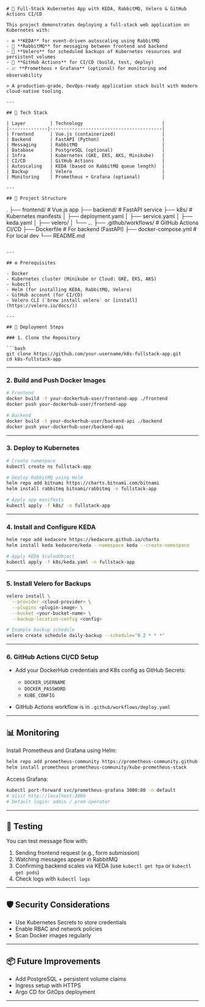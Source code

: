 ```
# 🚀 Full-Stack Kubernetes App with KEDA, RabbitMQ, Velero & GitHub Actions CI/CD

This project demonstrates deploying a full-stack web application on Kubernetes with:

- ⚙️ **KEDA** for event-driven autoscaling using RabbitMQ
- 📨 **RabbitMQ** for messaging between frontend and backend
- 💾 **Velero** for scheduled backups of Kubernetes resources and persistent volumes
- 🔁 **GitHub Actions** for CI/CD (build, test, deploy)
- 📈 **Prometheus + Grafana** (optional) for monitoring and observability

> A production-grade, DevOps-ready application stack built with modern cloud-native tooling.

---

## 🧱 Tech Stack

| Layer         | Technology                             |
|--------------|-----------------------------------------|
| Frontend      | Vue.js (containerized)                 |
| Backend       | FastAPI (Python)                       |
| Messaging     | RabbitMQ                               |
| Database      | PostgreSQL (optional)                  |
| Infra         | Kubernetes (GKE, EKS, AKS, Minikube)   |
| CI/CD         | GitHub Actions                         |
| Autoscaling   | KEDA (based on RabbitMQ queue length)  |
| Backup        | Velero                                 |
| Monitoring    | Prometheus + Grafana (optional)        |

---

## 📁 Project Structure

````

.
├── frontend/           # Vue.js app
├── backend/            # FastAPI service
├── k8s/                # Kubernetes manifests
│   ├── deployment.yaml
│   ├── service.yaml
│   ├── keda.yaml
│   ├── velero/
│   └── ...
├── .github/workflows/  # GitHub Actions CI/CD
├── Dockerfile          # For backend (FastAPI)
├── docker-compose.yml  # For local dev
└── README.md

````

---

## ⚙️ Prerequisites

- Docker
- Kubernetes cluster (Minikube or Cloud: GKE, EKS, AKS)
- kubectl
- Helm (for installing KEDA, RabbitMQ, Velero)
- GitHub account (for CI/CD)
- Velero CLI (`brew install velero` or [install](https://velero.io/docs/))

---

## 🚀 Deployment Steps

### 1. Clone the Repository

```bash
git clone https://github.com/your-username/k8s-fullstack-app.git
cd k8s-fullstack-app
````

---

### 2. Build and Push Docker Images

```bash
# Frontend
docker build -t your-dockerhub-user/frontend-app ./frontend
docker push your-dockerhub-user/frontend-app

# Backend
docker build -t your-dockerhub-user/backend-api ./backend
docker push your-dockerhub-user/backend-api
```

---

### 3. Deploy to Kubernetes

```bash
# Create namespace
kubectl create ns fullstack-app

# Deploy RabbitMQ using Helm
helm repo add bitnami https://charts.bitnami.com/bitnami
helm install rabbitmq bitnami/rabbitmq -n fullstack-app

# Apply app manifests
kubectl apply -f k8s/ -n fullstack-app
```

---

### 4. Install and Configure KEDA

```bash
helm repo add kedacore https://kedacore.github.io/charts
helm install keda kedacore/keda --namespace keda --create-namespace

# Apply KEDA ScaledObject
kubectl apply -f k8s/keda.yaml -n fullstack-app
```

---

### 5. Install Velero for Backups

```bash
velero install \
  --provider <cloud-provider> \
  --plugins <plugin-image> \
  --bucket <your-bucket-name> \
  --backup-location-config <config>

# Example backup schedule
velero create schedule daily-backup --schedule="0 2 * * *"
```

---

### 6. GitHub Actions CI/CD Setup

* Add your DockerHub credentials and K8s config as GitHub Secrets:

  * `DOCKER_USERNAME`
  * `DOCKER_PASSWORD`
  * `KUBE_CONFIG`

* GitHub Actions workflow is in `.github/workflows/deploy.yaml`

---

## 📊 Monitoring 

Install Prometheus and Grafana using Helm:

```bash
helm repo add prometheus-community https://prometheus-community.github.io/helm-charts
helm install prometheus prometheus-community/kube-prometheus-stack
```

Access Grafana:

```bash
kubectl port-forward svc/prometheus-grafana 3000:80 -n default
# Visit http://localhost:3000
# Default login: admin / prom-operator
```

---

## 🧪 Testing

You can test message flow with:

1. Sending frontend request (e.g., form submission)
2. Watching messages appear in RabbitMQ
3. Confirming backend scales via KEDA (use `kubectl get hpa` or `kubectl get pods`)
4. Check logs with `kubectl logs`

---

## 🛡️ Security Considerations

* Use Kubernetes Secrets to store credentials
* Enable RBAC and network policies
* Scan Docker images regularly

---

## 📦 Future Improvements

* Add PostgreSQL + persistent volume claims
* Ingress setup with HTTPS
* Argo CD for GitOps deployment

---
